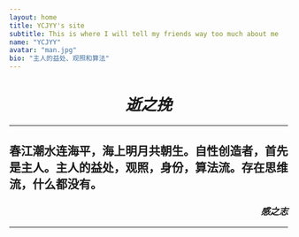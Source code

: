 ```yaml
---
layout: home
title: YCJYY's site
subtitle: This is where I will tell my friends way too much about me
name: "YCJYY"
avatar: "man.jpg"
bio: "主人的益处、观照和算法"
---
```

# <center>*逝之挽*
---
春江潮水连海平，海上明月共朝生。自性创造者，首先是主人。主人的益处，观照，身份，算法流。存在思维流，什么都没有。
---
  ### <p align="right">*感之志*</p>
---
